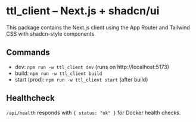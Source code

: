 # ttl_client – Next.js + shadcn/ui

This package contains the Next.js client using the App Router and Tailwind CSS with shadcn-style components.

## Commands

- dev: `npm run -w ttl_client dev` (runs on http://localhost:5173)
- build: `npm run -w ttl_client build`
- start (prod): `npm run -w ttl_client start` (after build)

## Healthcheck

`/api/health` responds with `{ status: "ok" }` for Docker health checks.

